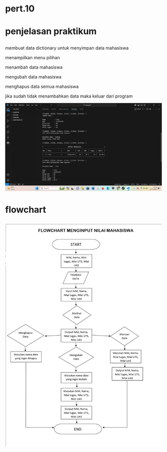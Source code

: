 # pert.10
# <p>penjelasan praktikum</p>
<p>membuat data dictionary untuk menyimpan data mahasiswa</p>
<p>menampilkan menu pilihan</p>
<p>menambah data mahasiswa</p>
<p>mengubah data mahasiswa</p>
<p>menghapus data semua mahasiswa</p>
<p>jika sudah tidak menambahkan data maka keluar dari program</p>

![alt text](praktikum.png?raw=true)


# <p>flowchart</p>

![alt text](flowchart.jpg?raw=true)
